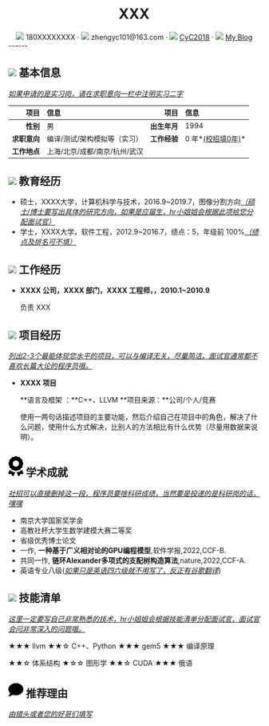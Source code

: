  <center>
     <h1>XXX</h1>
     <div>
         <span>
             <img src="assets/phone-solid.svg" width="18px">
             180XXXXXXXX
         </span>
         ·
         <span>
             <img src="assets/envelope-solid.svg" width="18px">
             zhengyc101@163.com
         </span>
         ·
         <span>
             <img src="assets/github-brands.svg" width="18px">
             <a href="https://github.com/CyC2018">CyC2018</a>
         </span>
         ·
         <span>
             <img src="assets/rss-solid.svg" width="18px">
             <a href="#">My Blog</a>
         </span>
     </div>
 </center>
------

## <img src="assets/info-circle-solid.svg" width="30px"> 基本信息

*<u>如果申请的是实习岗，请在求职意向一栏中注明实习二字</u>*

|         项目 | 信息                          |         项目 | 信息                     |
|-------------:|:------------------------------|-------------:|:-------------------------|
|     **性别** | 男                            | **出生年月** | 1994                     |
| **求职意向** | 编译/测试/架构模拟等（实习）  | **工作经验** | 0 年*<u>(校招填0年)</u>* |
| **工作地点** | 上海/北京/成都/南京/杭州/武汉 |  |                          |

## <img src="assets/graduation-cap-solid.svg" width="30px"> 教育经历

- 硕士，XXXX大学，计算机科学与技术，2016.9~2019.7，图像分割方向<u>*（硕士/博士要写出具体的研究方向，如果是应届生，hr小姐姐会根据此项给您分配面试官）*</u>
- 学士，XXXX大学，软件工程，2012.9~2016.7，绩点：5，年级前 100%<u>*（绩点及排名可不填）*</u>

## <img src="assets/briefcase-solid.svg" width="30px"> 工作经历

- **XXXX 公司，XXXX 部门，XXXX 工程师，，2010.1~2010.9**

   负责 XXX

## <img src="assets/project-diagram-solid.svg" width="30px"> 项目经历

<u>*列出2-3个最能体现您水平的项目，可以与编译无关，尽量简洁，面试官通常都不喜欢长篇大论的程序员哦。*</u>

- **XXXX 项目**

  **语言及框架 ：**C++、LLVM                                                                    **项目来源：**公司/个人/竞赛

  使用一两句话描述项目的主要功能，然后介绍自己在项目中的角色，解决了什么问题，使用什么方式解决，比别人的方法相比有什么优势（尽量用数据来说明）。
  

## <img src="assets/award-solid.svg" width="30px"> 学术成就

*<u>社招可以直接删掉这一段，程序员要啥科研成绩，当然要是投递的是科研岗的话，嘿嘿</u>*

- 南京大学国家奖学金
- 高教社杯大学生数学建模大赛二等奖
- 省级优秀博士论文
- 一作, **一种基于广义相对论的GPU编程模型**,软件学报,2022,CCF-B. 
- 共同一作, **链环Alexander多项式的支配树构造算法**,nature,2022,CCF-A.
- 英语专业八级(<u>*如果只是英语四六级就不用写了，反正有谷歌翻译*</u>)

## <img src="assets/tools-solid.svg" width="30px"> 技能清单

*<u>这里一定要写自己非常熟悉的技术，hr小姐姐会根据技能清单分配面试官，面试官会问非常深入的问题哦。</u>*

★★★ llvm						★★☆ C++、Python						★★★ gem5						★★★ 编译原理

★★☆ 体系结构                ★☆☆ 图形学                                    ★★☆ CUDA                        ★★★ 俄语

## <img src="assets/comment-solid.svg" width="30px"> 推荐理由

*<u>由猎头或者您的好哥们填写</u>*
